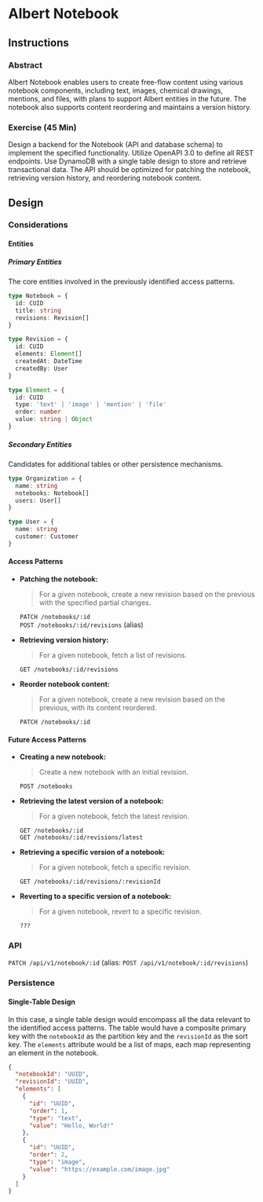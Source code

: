 # Albert Notebook

## Instructions

### Abstract
Albert Notebook enables users to create free-flow content using various notebook components, including text, images, chemical drawings, mentions, and files, with plans to support Albert entities in the future. The notebook also supports content reordering and maintains a version history.

### Exercise (45 Min)
Design a backend for the Notebook (API and database schema) to implement the specified functionality. Utilize OpenAPI 3.0 to define all REST endpoints. Use DynamoDB with a single table design to store and retrieve transactional data. The API should be optimized for patching the notebook, retrieving version history, and reordering notebook content.

## Design

### Considerations

#### Entities

##### Primary Entities

The core entities involved in the previously identified access patterns.

```typescript
type Notebook = {
  id: CUID
  title: string
  revisions: Revision[]
}

type Revision = {
  id: CUID
  elements: Element[]
  createdAt: DateTime
  createdBy: User
}

type Element = {
  id: CUID
  type: 'text' | 'image' | 'mention' | 'file'
  order: number
  value: string | Object
}
```

##### Secondary Entities

Candidates for additional tables or other persistence mechanisms.

```typescript
type Organization = {
  name: string
  notebooks: Notebook[]
  users: User[]
}

type User = {
  name: string
  customer: Customer
}
```

#### Access Patterns

- **Patching the notebook:**
  > For a given notebook, create a new revision based on the previous with the specified partial changes.

  ```PATCH /notebooks/:id``` \
  ```POST /notebooks/:id/revisions``` (alias)

- **Retrieving version history:**
  > For a given notebook, fetch a list of revisions.

  ```GET /notebooks/:id/revisions```

- **Reorder notebook content:**
  > For a given notebook, create a new revision based on the previous, with its content reordered.

  ```PATCH /notebooks/:id```

#### Future Access Patterns
- **Creating a new notebook:**
  > Create a new notebook with an initial revision.

  ```POST /notebooks```

- **Retrieving the latest version of a notebook:**
  > For a given notebook, fetch the latest revision.

  ```GET /notebooks/:id``` \
  ```GET /notebooks/:id/revisions/latest```

- **Retrieving a specific version of a notebook:**
  > For a given notebook, fetch a specific revision.

  ```GET /notebooks/:id/revisions/:revisionId```

- **Reverting to a specific version of a notebook:**
  > For a given notebook, revert to a specific revision.

  ```??? ```

### API

`PATCH /api/v1/notebook/:id` (alias: `POST /api/v1/notebook/:id/revisions`)

### Persistence

#### Single-Table Design

In this case, a single table design would encompass all the data relevant to the
identified access patterns. The table would have a composite primary key with the
`notebookId` as the partition key and the `revisionId` as the sort key. The `elements`
attribute would be a list of maps, each map representing an element in the notebook.

```json
{
  "notebookId": "UUID",
  "revisionId": "UUID",
  "elements": [
    {
      "id": "UUID",
      "order": 1,
      "type": "text",
      "value": "Hello, World!"
    },
    {
      "id": "UUID",
      "order": 2,
      "type": "image",
      "value": "https://example.com/image.jpg"
    }
  ]
}
```
